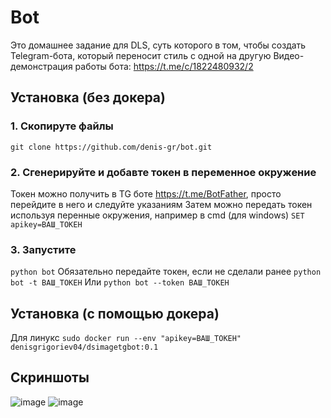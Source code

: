 # Bot

Это домашнее задание для DLS, суть которого в том, чтобы создать Telegram-бота, который переносит стиль с одной на другую
Видео-демонстрация работы бота: https://t.me/c/1822480932/2

## Установка (без докера)
### 1. Скопируте файлы
`git clone https://github.com/denis-gr/bot.git`
### 2. Сгенерируйте и добавте токен в переменное окружение
Токен можно получить в TG боте https://t.me/BotFather, просто перейдите в него и следуйте указаниям
Затем можно передать токен используя перенные окружения, например в cmd (для windows) `SET apikey=ВАШ_ТОКЕН`
### 3. Запустите
`python bot`
Обязательно передайте токен, если не сделали ранее
`python bot -t ВАШ_ТОКЕН`
Или
`python bot --token ВАШ_ТОКЕН`

## Установка (с помощью докера)
Для линукс
`sudo docker run --env "apikey=ВАШ_ТОКЕН" denisgrigoriev04/dsimagetgbot:0.1`

## Скриншоты
![image](https://user-images.githubusercontent.com/73753069/215632551-083cd0bb-77ab-4eb5-92b2-b6ac5dfe5926.png)
![image](https://user-images.githubusercontent.com/73753069/215632642-8471bf57-1752-493c-86c8-b2de4999a609.png)
